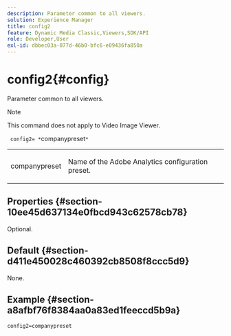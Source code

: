```yaml
---
description: Parameter common to all viewers.
solution: Experience Manager
title: config2
feature: Dynamic Media Classic,Viewers,SDK/API
role: Developer,User
exl-id: dbbec03a-077d-46b0-bfc6-e09436fa850a
---
```

# config2{#config}

Parameter common to all viewers.

>[!NOTE]
>
>This command does not apply to Video Image Viewer.

` config2= *`companypreset`*`

<table id="table_9B98C97485DD4DEB8A6ECBCE8DF6B886"> 
 <tbody> 
  <tr> 
   <td colname="col1"> <p> <span class="codeph"> <span class="varname"> companypreset</span> </span> </p> </td> 
   <td colname="col2"> <p> Name of the <span class="keyword"> Adobe Analytics</span> configuration preset. </p> </td> 
  </tr> 
 </tbody> 
</table>

## Properties {#section-10ee45d637134e0fbcd943c62578cb78}

Optional.

## Default {#section-d411e450028c460392cb8508f8ccc5d9}

None.

## Example {#section-a8afbf76f8384aa0a83ed1feeccd5b9a}

```
config2=companypreset
```
